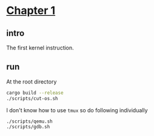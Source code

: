 # [Chapter 1](https://rcore-os.cn/rCore-Tutorial-Book-v3/chapter1/index.html)

## intro

The first kernel instruction.

## run

At the root directory
```sh
cargo build --release
./scripts/cut-os.sh
```
I don't know how to use `tmux` so do following individually
```sh
./scripts/qemu.sh
./scripts/gdb.sh
```
 